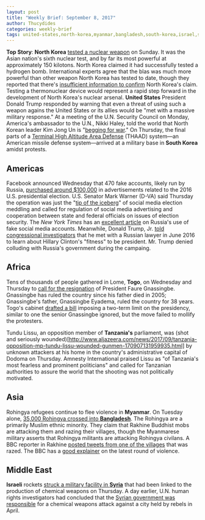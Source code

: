```yaml
---
layout: post
title: "Weekly Brief: September 8, 2017"
author: Thucydides
categories: weekly-brief
tags: united-states,north-korea,myanmar,bangladesh,south-korea,israel,syria,togo
---
```


**Top Story**: **North Korea** [tested a nuclear weapon](https://www.nytimes.com/2017/09/03/world/asia/north-korea-tremor-possible-6th-nuclear-test.html) on Sunday. It was the Asian nation's sixth nuclear test, and by far its most powerful at approximately 150 kilotons. North Korea claimed it had successfully tested a hydrogen bomb. International experts agree that the blas was much more powerful than other weapon North Korea has tested to date, though they reported that there's [insufficient information to confirm](https://www.nytimes.com/2017/09/03/science/north-korea-bomb-test.html) North Korea's claim. Testing a thermonuclear device would represent a rapid step forward in the development of North Korea's nuclear arsenal. **United States** President Donald Trump responded by warning that even a threat of using such a weapon agains the United States or its allies would be "met with a massive military response." At a meeting of the U.N. Security Council on Monday, America's ambassador to the U.N., Nikki Haley, told the world that North Korean leader Kim Jong Un is "[begging for war](http://www.npr.org/sections/thetwo-way/2017/09/04/548461574/haley-north-korea-begging-for-war)." On Thursday, the final parts of a [Terminal High Altitude Area Defense](https://www.theguardian.com/world/2017/sep/07/south-korea-deploys-missile-system-as-us-strengthens-north-korea-trade-threat) (THAAD) system&mdash;an American missile defense system&mdash;arrived at a military base in **South Korea** amidst protests.

## Americas

Facebook announced Wednesday that 470 fake accounts, likely run by Russia, [purchased around $100,000](https://www.washingtonpost.com/business/technology/facebook-accounts-from-russia-bought-ads-during-us-campaign/2017/09/06/55793266-9362-11e7-8482-8dc9a7af29f9_story.html) in advertisements related to the 2016 U.S. presidential election. U.S. Senator Mark Warner (D-VA) said Thursday the operation was just the "[tip of the iceberg](http://www.cnn.com/2017/09/07/politics/warner-facebook-russia-hacking/index.html?sr=twCNNp090717warner-facebook-russia-hacking1112AMVODtop&CNNPolitics=Tw)" of social media election meddling and called for regulation of social media advertising and cooperation between state and federal officials on issues of election security. The _New York Times_ has an [excellent article](https://www.nytimes.com/2017/09/07/us/politics/russia-facebook-twitter-election.html) on Russia's use of fake social media accounts. Meanwhile, Donald Trump, Jr. [told congressional investigators](https://www.nytimes.com/2017/09/07/us/politics/trump-russia-investigation.html) that he met with a Russian lawyer in June 2016 to learn about Hillary Clinton's "fitness" to be president. Mr. Trump denied colluding with Russia's government during the campaing.

## Africa

Tens of thousands of people gathered in Lome, **Togo**, on Wednesday and Thursday to [call for the resignation](http://www.bbc.com/news/world-africa-41174005) of President Faure Gnassingbe. Gnassingbe has ruled the country since his father died in 2005; Gnassingbe's father, Gnassingbe Eyadema, ruled the country for 38 years. Togo's cabinet [drafted a bill](http://www.huffingtonpost.com/entry/togo-protests_us_59b05298e4b0354e440f0686) imposing a two-term limit on the presidency, similar to one the senior Gnassingbe ignored, but the move failed to mollify the protesters.

Tundu Lissu, an opposition member of **Tanzania's** parliament, was (shot and seriously wounded)[http://www.aljazeera.com/news/2017/09/tanzania-opposition-mp-tundu-lissu-wounded-gunmen-170907131959935.html] by unknown attackers at his home in the country's administrative capital of Dodoma on Thursday. Amnesty International praised Lissu as "of Tanzania's most fearless and prominent politicians" and called for Tanzanian authorities to assure the world that the shooting was not politically motivated.

## Asia

Rohingya refugees continue to flee violence in **Myanmar**. On Tuesday alone, [35,000 Rohingya crossed into **Bangladesh**](http://www.bbc.com/news/world-asia-41158703). The Rohingya are a primarily Muslim ethnic minority. They claim that Rakhine Buddhist mobs are attacking them and razing their villages, though the Myanmarese military asserts that Rohingya militants are attacking Rohingya civilans. A BBC reporter in Rakhine [posted tweets from one of the villages](https://twitter.com/i/moments/905812298023018497) that was razed. The BBC has a [good explainer](http://www.bbc.com/news/world-asia-41082689) on the latest round of violence.

## Middle East

**Israeli** rockets [struck a military facility in **Syria**](https://www.washingtonpost.com/world/israeli-airstrikes-target-syrian-research-center-linked-to-chemical-weapons/2017/09/07/2230abda-93a5-11e7-b9bc-b2f7903bab0d_story.html) that had been linked to the production of chemical weapons on Thursday. A day earlier, U.N. human rights investigators had concluded that the [Syrian government was responsible](http://www.bbc.com/news/world-middle-east-41173133) for a chemical weapons attack against a city held by rebels in April.
